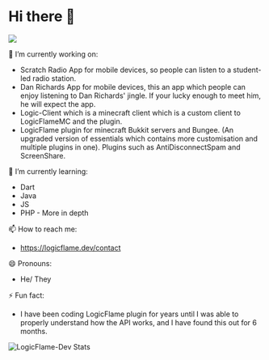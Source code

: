 # Hi there 👋

![](https://komarev.com/ghpvc/?username=LogicFlame-Dev&label=PROFILE+VIEWS&color=orange)


🔭 I’m currently working on: 
- Scratch Radio App for mobile devices, so people can listen to a student-led radio station.
- Dan Richards App for mobile devices, this an app which people can enjoy listening to Dan Richards' jingle. If your lucky enough to meet him, he will expect the app.
- Logic-Client which is a minecraft client which is a custom client to LogicFlameMC and the plugin.
- LogicFlame plugin for minecraft Bukkit servers and Bungee. (An upgraded version of essentials which contains more customisation and multiple plugins in one).  Plugins such as AntiDisconnectSpam and ScreenShare.

🌱 I’m currently learning:
- Dart
- Java
- JS
- PHP - More in depth

<!--🤔 I’m looking for help with ...
💬 Ask me about ... -->
📫 How to reach me:
- https://logicflame.dev/contact

😄 Pronouns:
- He/ They

⚡ Fun fact:
- I have been coding LogicFlame plugin for years until I was able to properly understand how the API works, and I have found this out for 6 months.


![LogicFlame-Dev Stats](https://github-readme-stats.vercel.app/api?username=LogicFlame-Dev&show_icons=true&theme=dark)
